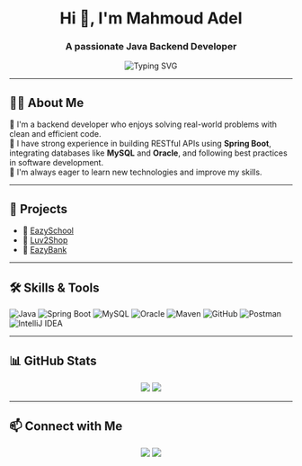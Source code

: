 <!-- ## Hi there 👋
-->

<!--
**mahmoud-adel1/mahmoud-adel1** is a ✨ _special_ ✨ repository because its `README.md` (this file) appears on your GitHub profile.

Here are some ideas to get you started:

- 🔭 I’m currently working on ...
- 🌱 I’m currently learning ...
- 👯 I’m looking to collaborate on ...
- 🤔 I’m looking for help with ...
- 💬 Ask me about ...
- 📫 How to reach me: ...
- 😄 Pronouns: ...
- ⚡ Fun fact: ...
-->

<h1 align="center">Hi 👋, I'm Mahmoud Adel</h1>
<h3 align="center">A passionate Java Backend Developer</h3>

<p align="center">
  <img src="https://readme-typing-svg.demolab.com/?lines=Welcome+to+my+GitHub+profile!;I+love+building+Java+Backends;Spring+Boot+%7C+REST+APIs+%7C+SQL&center=true&width=500&height=40&color=F7DF1E&pause=1000&vCenter=true" alt="Typing SVG" />
</p>

---

## 🙋‍♂️ About Me

🔹 I'm a backend developer who enjoys solving real-world problems with clean and efficient code.  
🔹 I have strong experience in building RESTful APIs using **Spring Boot**, integrating databases like **MySQL** and **Oracle**, and following best practices in software development.  
🔹 I'm always eager to learn new technologies and improve my skills.

---

## 🚀 Projects

- 🔸 [EazySchool](https://github.com/mahmoud-adel1/SpringEazyBytes)  
- 🔸 [Luv2Shop](https://github.com/your-username/ecommerce-backend)  
- 🔸 [EazyBank](https://github.com/your-username/EazyBank)  

---

## 🛠️ Skills & Tools

![Java](https://img.shields.io/badge/Java-007396?style=for-the-badge&logo=java&logoColor=white)
![Spring Boot](https://img.shields.io/badge/Spring_Boot-6DB33F?style=for-the-badge&logo=spring-boot&logoColor=white)
![MySQL](https://img.shields.io/badge/MySQL-005C84?style=for-the-badge&logo=mysql&logoColor=white)
![Oracle](https://img.shields.io/badge/Oracle_SQL-F80000?style=for-the-badge&logo=oracle&logoColor=white)
![Maven](https://img.shields.io/badge/Maven-C71A36?style=for-the-badge&logo=apache-maven&logoColor=white)
![GitHub](https://img.shields.io/badge/GitHub-181717?style=for-the-badge&logo=github&logoColor=white)
![Postman](https://img.shields.io/badge/Postman-FF6C37?style=for-the-badge&logo=postman&logoColor=white)
![IntelliJ IDEA](https://img.shields.io/badge/IntelliJ-000000?style=for-the-badge&logo=intellij-idea&logoColor=white)

---

## 📊 GitHub Stats

<p align="center">
  <img src="https://github-readme-stats.vercel.app/api?username=mahmoud-adel1&show_icons=true&theme=tokyonight" />
  <img src="https://github-readme-stats.vercel.app/api/top-langs/?username=mahmoud-adel1&layout=compact&theme=tokyonight" />
</p>

---

## 📫 Connect with Me

<p align="center">
  <a href="mailto:mahmoudadel537@gmail.com"><img src="https://img.shields.io/badge/Gmail-D14836?style=for-the-badge&logo=gmail&logoColor=white" /></a>
  <a href="https://www.linkedin.com/in/mahmoudadel1/"><img src="https://img.shields.io/badge/LinkedIn-0077B5?style=for-the-badge&logo=linkedin&logoColor=white" /></a>
</p>

